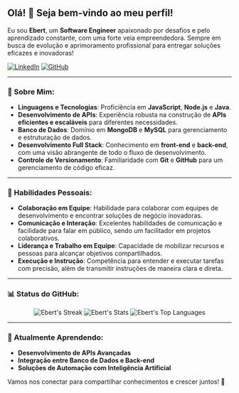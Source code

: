 ## Olá! 👋 Seja bem-vindo ao meu perfil!

Eu sou **Ebert**, um **Software Engineer** apaixonado por desafios e pelo aprendizado constante, com uma forte veia empreendedora. Sempre em busca de evolução e aprimoramento profissional para entregar soluções eficazes e inovadoras!

[![LinkedIn](https://img.shields.io/badge/LinkedIn-0077B5?style=for-the-badge&logo=linkedin&logoColor=white)](https://www.linkedin.com/in/seu-linkedin)
[![GitHub](https://img.shields.io/badge/GitHub-0D1117?style=for-the-badge&logo=github&logoColor=white)](https://github.com/CauanO)

---

### 🚀 Sobre Mim:

- **Linguagens e Tecnologias**: Proficiência em **JavaScript**, **Node.js** e **Java**.
- **Desenvolvimento de APIs**: Experiência robusta na construção de **APIs eficientes e escaláveis** para diferentes necessidades.
- **Banco de Dados**: Domínio em **MongoDB** e **MySQL** para gerenciamento e estruturação de dados.
- **Desenvolvimento Full Stack**: Conhecimento em **front-end** e **back-end**, com uma visão abrangente de todo o fluxo de desenvolvimento.
- **Controle de Versionamento**: Familiaridade com **Git** e **GitHub** para um gerenciamento de código eficaz.
  
---

### 🌟 Habilidades Pessoais:

- **Colaboração em Equipe**: Habilidade para colaborar com equipes de desenvolvimento e encontrar soluções de negócio inovadoras.
- **Comunicação e Interação**: Excelentes habilidades de comunicação e facilidade para falar em público, sendo um facilitador em projetos colaborativos.
- **Liderança e Trabalho em Equipe**: Capacidade de mobilizar recursos e pessoas para alcançar objetivos compartilhados.
- **Execução e Instrução**: Competência para entender e executar tarefas com precisão, além de transmitir instruções de maneira clara e direta.

---

### 📊 Status do GitHub:

<div align="center">
  <img src="https://github-readme-streak-stats.herokuapp.com/?user=seu-usuario&theme=tokyonight&hide_border=true" alt="Ebert's Streak" />
  <img src="https://github-readme-stats.vercel.app/api?username=seu-usuario&theme=tokyonight&show_icons=true&hide_border=true&count_private=true" alt="Ebert's Stats" />
  <img src="https://github-readme-stats.vercel.app/api/top-langs/?username=seu-usuario&theme=tokyonight&layout=compact&hide_border=true" alt="Ebert's Top Languages" />
</div>

---

### 🌱 Atualmente Aprendendo:

- **Desenvolvimento de APIs Avançadas**
- **Integração entre Banco de Dados e Back-end**
- **Soluções de Automação com Inteligência Artificial**

Vamos nos conectar para compartilhar conhecimentos e crescer juntos! 🚀

